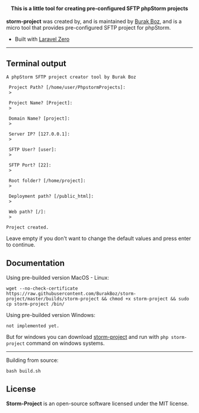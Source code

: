 <h4> <center>This is a <bold>little tool</bold> for creating pre-configured SFTP phpStorm projects</center></h4>

**storm-project** was created by, and is maintained by [Burak Boz](https://github.com/BurakBoz), and is a micro tool that provides pre-configured SFTP project for phpStorm.

- Built with [Laravel Zero](https://laravel-zero.com/)
------

## Terminal output
```
A phpStorm SFTP project creator tool by Burak Boz

 Project Path? [/home/user/PhpstormProjects]:
 > 

 Project Name? [Project]:
 > 

 Domain Name? [project]:
 > 

 Server IP? [127.0.0.1]:
 > 

 SFTP User? [user]:
 > 

 SFTP Port? [22]:
 > 

 Root folder? [/home/project]:
 > 

 Deployment path? [/public_html]:
 > 

 Web path? [/]:
 > 

Project created.
```
Leave empty if you don't want to change the default values and press enter to continue.

## Documentation
Using pre-builded version MacOS - Linux:
```
wget --no-check-certificate https://raw.githubusercontent.com/BurakBoz/storm-project/master/builds/storm-project && chmod +x storm-project && sudo cp storm-project /bin/
```

Using pre-builded version Windows:
```
not implemented yet. 
```
But for windows you can download [storm-project](https://raw.githubusercontent.com/BurakBoz/storm-project/master/builds/storm-project) and run with `php storm-project` command on windows systems.

------

Building from source:

```
bash build.sh
```



## License

**Storm-Project** is an open-source software licensed under the MIT license.
